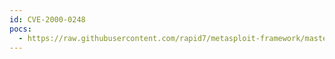 ```yaml
---
id: CVE-2000-0248
pocs:
  - https://raw.githubusercontent.com/rapid7/metasploit-framework/master/modules/exploits/linux/http/piranha_passwd_exec.rb
---
```

